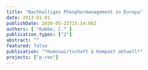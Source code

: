 ```yaml
---
title: "Nachhaltiges Phosphormanagement in Europa"
date: 2013-01-01
publishDate: 2020-05-25T15:14:06Z
authors: [ "Kabbe, C." ]
publication_types: ["2"]
abstract: ""
featured: false
publication: "*Humuswirtschaft & Kompost aktuell*"
projects: ["p-rex"]
---
```


